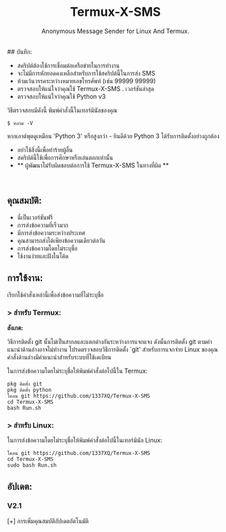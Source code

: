 <h1 align="center">Termux-X-SMS</h1>
<p align="center">Anonymous Message Sender for Linux And Termux.</p><br>
## บันทึก:

- สคริปต์ต้องใช้การเชื่อมต่อเครือข่ายในการทำงาน
- จะไม่มีการหักยอดคงเหลือสำหรับการใช้สคริปต์นี้ในการส่ง SMS
- ห้ามเว้นวรรคระหว่างหมายเลขโทรศัพท์ (เช่น 99999 99999)
- ตรวจสอบให้แน่ใจว่าคุณใช้ Termux-X-SMS . เวอร์ชันล่าสุด
- ตรวจสอบให้แน่ใจว่าคุณใช้ Python v3

วิธีตรวจสอบมีดังนี้ พิมพ์คำสั่งนี้ในเทอร์มินัลของคุณ
```
$ หลาม -V
```
หากเอาต์พุตดูเหมือน 'Python 3' หรือสูงกว่า - ยินดีด้วย Python 3 ได้รับการติดตั้งอย่างถูกต้อง

- อย่าใช้สิ่งนี้เพื่อทำร้ายผู้อื่น
- สคริปต์นี้ใช้เพื่อการศึกษาหรือเล่นตลกเท่านั้น
- ** ผู้พัฒนาไม่รับผิดชอบต่อการใช้ Termux-X-SMS ในทางที่ผิด **
<br>

## คุณสมบัติ:

- นี่เป็นเวอร์ชันฟรี
- การส่งข้อความที่เร็วมาก
- มีการส่งข้อความระหว่างประเทศ
- คุณสามารถส่งได้เพียงข้อความเดียวต่อวัน
- การส่งข้อความโดยไม่ระบุชื่อ
- ใช้งานง่ายและฝังในโค้ด

## การใช้งาน:

เรียกใช้คำสั่งเหล่านี้เพื่อส่งข้อความที่ไม่ระบุชื่อ

### > สำหรับ Termux:

**สังเกต:** 

วิธีการติดตั้ง git นั้นไม่เป็นสากลและแตกต่างกันระหว่างการแจกแจง
ดังนั้นการติดตั้ง git ตามคำแนะนำด้านล่างอาจไม่ทำงาน
โปรดตรวจสอบวิธีการติดตั้ง `git' สำหรับการแจกจ่าย Linux ของคุณ
คำสั่งด้านล่างมีคำแนะนำสำหรับระบบที่ใช้เดเบียน

ในการส่งข้อความโดยไม่ระบุชื่อให้พิมพ์คำสั่งต่อไปนี้ใน Termux:
```
pkg ติดตั้ง git
pkg ติดตั้ง python
โคลน git https://github.com/1337XQ/Termux-X-SMS
cd Termux-X-SMS
bash Run.sh
```

### > สำหรับ Linux:

ในการส่งข้อความโดยไม่ระบุชื่อให้พิมพ์คำสั่งต่อไปนี้ในเทอร์มินัล Linux:
```
โคลน git https://github.com/1337XQ/Termux-X-SMS
cd Termux-X-SMS
sudo bash Run.sh
```
 
## อัปเดต:
### V2.1
[+] การเพิ่มคุณสมบัติอัปเดตอัตโนมัติ
